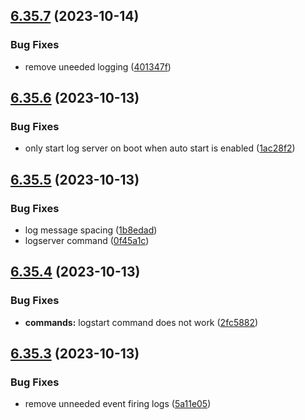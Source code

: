## [6.35.7](https://github.com/onesoft-sudo/sudobot/compare/v6.35.6...v6.35.7) (2023-10-14)


### Bug Fixes

* remove uneeded logging ([401347f](https://github.com/onesoft-sudo/sudobot/commit/401347f7b221807ead7035f9a9672228db8828b7))



## [6.35.6](https://github.com/onesoft-sudo/sudobot/compare/v6.35.5...v6.35.6) (2023-10-13)


### Bug Fixes

* only start log server on boot when auto start is enabled ([1ac28f2](https://github.com/onesoft-sudo/sudobot/commit/1ac28f23172294f6af0652349b64663c62c11e87))



## [6.35.5](https://github.com/onesoft-sudo/sudobot/compare/v6.35.4...v6.35.5) (2023-10-13)


### Bug Fixes

* log message spacing ([1b8edad](https://github.com/onesoft-sudo/sudobot/commit/1b8edadc083ebec950c45d39c636087d15890ef1))
* logserver command ([0f45a1c](https://github.com/onesoft-sudo/sudobot/commit/0f45a1c9308babb3590601bb04d9e37ae03e5850))



## [6.35.4](https://github.com/onesoft-sudo/sudobot/compare/v6.35.3...v6.35.4) (2023-10-13)


### Bug Fixes

* **commands:** logstart command does not work ([2fc5882](https://github.com/onesoft-sudo/sudobot/commit/2fc5882edddcb51b0a9e7c349fae27fe8b402b06))



## [6.35.3](https://github.com/onesoft-sudo/sudobot/compare/v6.35.2...v6.35.3) (2023-10-13)


### Bug Fixes

* remove unneeded event firing logs ([5a11e05](https://github.com/onesoft-sudo/sudobot/commit/5a11e05e919b9c9d1e77f4b90b285c7d2c16c620))



